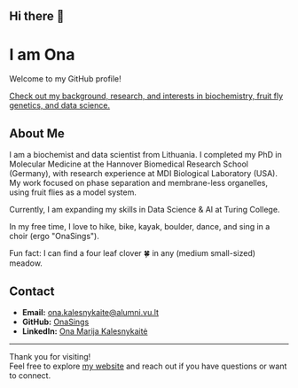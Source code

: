 ## Hi there 👋

<!--
**OnaSings/OnaSings** is a ✨ _special_ ✨ repository because its `README.md` (this file) appears on your GitHub profile.
-->

# I am Ona

Welcome to my GitHub profile!

[Check out my background, research, and interests in biochemistry, fruit fly genetics, and data science.](https://onasings.github.io/OnaSings/)

## About Me

I am a biochemist and data scientist from Lithuania. I completed my PhD in Molecular Medicine at the Hannover Biomedical Research School (Germany), with research experience at MDI Biological Laboratory (USA). My work focused on phase separation and membrane-less organelles, using fruit flies as a model system.

Currently, I am expanding my skills in Data Science & AI at Turing College.

In my free time, I love to hike, bike, kayak, boulder, dance, and sing in a choir (ergo "OnaSings").

Fun fact: I can find a four leaf clover 🍀 in any (medium small-sized) meadow.

## Contact

- **Email:** ona.kalesnykaite@alumni.vu.lt  
- **GitHub:** [OnaSings](https://github.com/OnaSings)  
- **LinkedIn:** [Ona Marija Kalesnykaitė](https://www.linkedin.com/in/onamarijakal/)

---

Thank you for visiting!  
Feel free to explore [my website](https://onasings.github.io/OnaSings/) and reach out if you have questions or want to connect.


